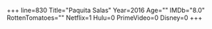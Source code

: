 +++
line=830
Title="Paquita Salas"
Year=2016
Age=""
IMDb="8.0"
RottenTomatoes=""
Netflix=1
Hulu=0
PrimeVideo=0
Disney=0
+++

